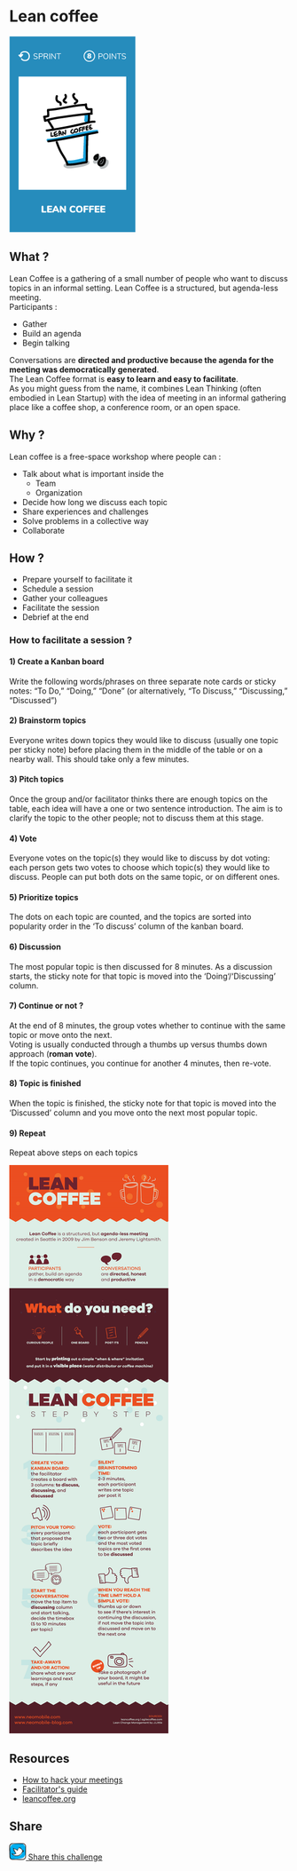 # Lean coffee
![Lean coffee](images/lean-coffee.png)

## What ?
Lean Coffee is a gathering of a small number of people who want to discuss topics in an informal setting. 
Lean Coffee is a structured, but agenda-less meeting.  
Participants :
* Gather
* Build an agenda
* Begin talking  

Conversations are **directed and productive because the agenda for the meeting was democratically generated**.  
The Lean Coffee format is **easy to learn and easy to facilitate**.  
As you might guess from the name, it combines Lean Thinking (often embodied in Lean Startup) with the idea of meeting in an informal gathering place like a coffee shop, a conference room, or an open space.

## Why ?
Lean coffee is a free-space workshop where people can :
* Talk about what is important inside the
    * Team
    * Organization
* Decide how long we discuss each topic
* Share experiences and challenges
* Solve problems in a collective way
* Collaborate

## How ?
* Prepare yourself to facilitate it
* Schedule a session
* Gather your colleagues
* Facilitate the session
* Debrief at the end

### How to facilitate a session ?
#### 1) Create a Kanban board
Write the following words/phrases on three separate note cards or sticky notes: “To Do,” “Doing,” “Done” (or alternatively, “To Discuss,” “Discussing,” “Discussed”)
#### 2) Brainstorm topics
Everyone writes down topics they would like to discuss (usually one topic per sticky note) before placing them in the middle of the table or on a nearby wall. This should take only a few minutes.
#### 3) Pitch topics
Once the group and/or facilitator thinks there are enough topics on the table, each idea will have a one or two sentence introduction. The aim is to clarify the topic to the other people; not to discuss them at this stage.
#### 4) Vote
Everyone votes on the topic(s) they would like to discuss by dot voting: each person gets two votes to choose which topic(s) they would like to discuss. People can put both dots on the same topic, or on different ones.
#### 5) Prioritize topics
The dots on each topic are counted, and the topics are sorted into popularity order in the ‘To discuss’ column of the kanban board.
#### 6) Discussion
The most popular topic is then discussed for 8 minutes. As a discussion starts, the sticky note for that topic is moved into the ‘Doing‘/‘Discussing’ column.
#### 7) Continue or not ?
At the end of 8 minutes, the group votes whether to continue with the same topic or move onto the next.  
Voting is usually conducted through a thumbs up versus thumbs down approach (**roman vote**).  
If the topic continues, you continue for another 4 minutes, then re-vote.
#### 8) Topic is finished
When the topic is finished, the sticky note for that topic is moved into the ‘Discussed’ column and you move onto the next most popular topic.
#### 9) Repeat
Repeat above steps on each topics

![Lean coffee](images/lean-coffee2.png)

## Resources
* [How to hack your meetings](http://www.neomobile.com/multimedia/lean-coffee-how-to-hack-your-meetings/)
* [Facilitator's guide](https://medium.com/agile-outside-the-box/lean-coffee-facilitator-s-guide-d79d9f13d0a9)
* [leancoffee.org](http://leancoffee.org/)

## Share
![Share](../images/twitter.png)[ Share this challenge](https://twitter.com/home?status=I%20have%20just%20completed%20Lean%20coffee%20%23craft_challenges%20from%20%40agilepartner%20http://tiny.cc/bd40wy)



